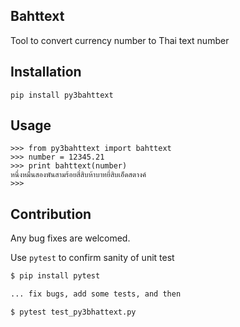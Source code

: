 
## Bahttext
Tool to convert currency number to Thai text number

## Installation
```
pip install py3bahttext
```

## Usage

```
>>> from py3bahttext import bahttext
>>> number = 12345.21
>>> print bahttext(number)
หนึ่งหมื่นสองพันสามร้อยสี่สิบห้าบาทยี่สิบเอ็ดสตางค์
>>> 
```

## Contribution

Any bug fixes are welcomed.

Use `pytest` to confirm sanity of unit test

```bash
$ pip install pytest

... fix bugs, add some tests, and then

$ pytest test_py3bhattext.py
```